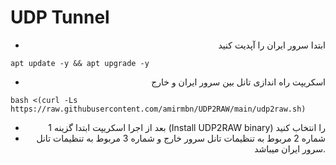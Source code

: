 # UDP Tunnel

<div align="right">


 - ابتدا سرور ایران را آپدیت کنید
<div align="left">
 
```
apt update -y && apt upgrade -y
```
<div align="right">


 - اسکریپت راه اندازی تانل بین سرور ایران و خارج
<div align="left">
 
```
bash <(curl -Ls https://raw.githubusercontent.com/amirmbn/UDP2RAW/main/udp2raw.sh)
```
<div align="right">



 - بعد از اجرا اسکریپت ابتدا گزینه 1 (Install UDP2RAW binary) را انتخاب کنید
 - شماره 2 مربوط به تنظیمات تانل سرور خارج و شماره 3 مربوط به تنظیمات تانل سرور ایران میباشد.
